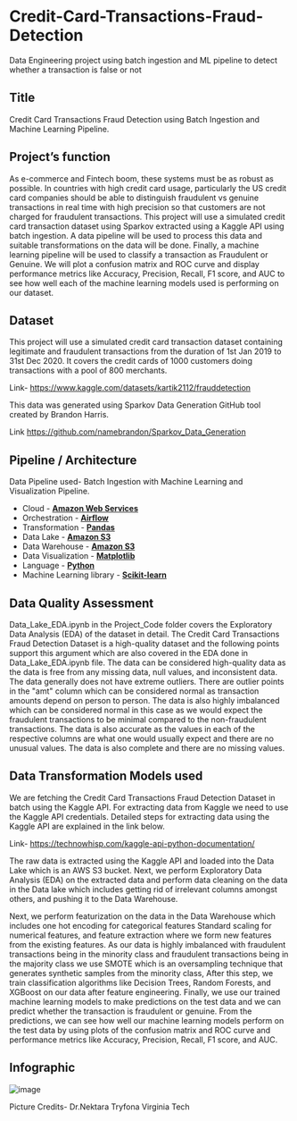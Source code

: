 # Credit-Card-Transactions-Fraud-Detection

Data Engineering project using batch ingestion and ML pipeline to detect whether a transaction is false or not 

## Title

Credit Card Transactions Fraud Detection using Batch Ingestion and Machine Learning Pipeline.

## Project’s function

As e-commerce and Fintech boom, these systems must be as robust as possible. In countries with high credit card usage, particularly the US credit card companies should be able to distinguish fraudulent vs genuine transactions in real time with high precision so that customers are not charged for fraudulent transactions.
This project will use a simulated credit card transaction dataset using Sparkov extracted using a Kaggle API using batch ingestion. A data pipeline will be used to process this data and suitable transformations on the data will be done. Finally, a machine learning pipeline will be used to classify a transaction as Fraudulent or Genuine. We will plot a confusion matrix and ROC curve and display performance metrics like Accuracy, Precision, Recall, F1 score, and AUC to see how well each of the machine learning models used is performing on our dataset.

## Dataset

This project will use a simulated credit card transaction dataset containing legitimate and fraudulent transactions from the duration of 1st Jan 2019 to 31st Dec 2020. It covers the credit cards of 1000 customers doing transactions with a pool of 800 merchants.

Link- https://www.kaggle.com/datasets/kartik2112/frauddetection

This data was generated using Sparkov Data Generation
GitHub tool created by Brandon Harris.

Link https://github.com/namebrandon/Sparkov_Data_Generation

## Pipeline / Architecture

Data Pipeline used- Batch Ingestion with Machine Learning and Visualization Pipeline.

- Cloud - [**Amazon Web Services**](https://aws.amazon.com/free/?gclid=CjwKCAiAjrarBhAWEiwA2qWdCObCd_owlFH0urkD8Ek2df-o9_z27R7Eh_47HYXaXqcxAFw8DrpoIRoCGLEQAvD_BwE&trk=fce796e8-4ceb-48e0-9767-89f7873fac3d&sc_channel=ps&ef_id=CjwKCAiAjrarBhAWEiwA2qWdCObCd_owlFH0urkD8Ek2df-o9_z27R7Eh_47HYXaXqcxAFw8DrpoIRoCGLEQAvD_BwE:G:s&s_kwcid=AL!4422!3!432339156150!e!!g!!aws!1644045032!68366401852)
- Orchestration - [**Airflow**](https://airflow.apache.org)
- Transformation - [**Pandas**](https://pandas.pydata.org/)
- Data Lake - [**Amazon S3**](https://aws.amazon.com/pm/serv-s3/?gclid=CjwKCAiAjrarBhAWEiwA2qWdCMeSmoX4RDFT2fz97d6LdpX5TjAPMLhbgXLYGNgEjSNORKGj7h9l7BoCzZMQAvD_BwE&trk=fecf68c9-3874-4ae2-a7ed-72b6d19c8034&sc_channel=ps&ef_id=CjwKCAiAjrarBhAWEiwA2qWdCMeSmoX4RDFT2fz97d6LdpX5TjAPMLhbgXLYGNgEjSNORKGj7h9l7BoCzZMQAvD_BwE:G:s&s_kwcid=AL!4422!3!536452728638!e!!g!!aws%20s3!11204620052!112938567994#Learn_More_About_Amazon_S3)
- Data Warehouse - [**Amazon S3**](https://aws.amazon.com/pm/serv-s3/?gclid=CjwKCAiAjrarBhAWEiwA2qWdCMeSmoX4RDFT2fz97d6LdpX5TjAPMLhbgXLYGNgEjSNORKGj7h9l7BoCzZMQAvD_BwE&trk=fecf68c9-3874-4ae2-a7ed-72b6d19c8034&sc_channel=ps&ef_id=CjwKCAiAjrarBhAWEiwA2qWdCMeSmoX4RDFT2fz97d6LdpX5TjAPMLhbgXLYGNgEjSNORKGj7h9l7BoCzZMQAvD_BwE:G:s&s_kwcid=AL!4422!3!536452728638!e!!g!!aws%20s3!11204620052!112938567994#Learn_More_About_Amazon_S3)
- Data Visualization - [**Matplotlib**](https://matplotlib.org/)
- Language - [**Python**](https://www.python.org)
- Machine Learning library - [**Scikit-learn**](https://scikit-learn.org/stable/)

## Data Quality Assessment

Data_Lake_EDA.ipynb in the Project_Code folder covers the Exploratory Data Analysis (EDA) of the dataset in detail. The Credit Card Transactions Fraud Detection Dataset is a high-quality dataset and the following points support this argument which are also covered in the EDA done in Data_Lake_EDA.ipynb file.
The data can be considered high-quality data as the data is free from any missing data, null values, and inconsistent data. The data generally does not have extreme outliers. There are outlier points in the "amt" column which can be considered normal as transaction amounts depend on person to person.
The data is also highly imbalanced which can be considered normal in this case as we would expect the fraudulent transactions to be minimal compared to the non-fraudulent transactions.
The data is also accurate as the values in each of the respective columns are what one would usually expect and there are no unusual values. The data is also complete and there are no missing values.

## Data Transformation Models used

We are fetching the Credit Card Transactions Fraud Detection Dataset in batch using the Kaggle API. For extracting data from Kaggle we need to use the Kaggle API credentials. Detailed steps for extracting data using the Kaggle API are explained in the link below.

Link- https://technowhisp.com/kaggle-api-python-documentation/

The raw data is extracted using the Kaggle API and loaded into the Data Lake which is an AWS S3 bucket. Next, we perform Exploratory Data Analysis (EDA) on the extracted data and perform data cleaning on the data in the Data lake which includes getting rid of irrelevant columns amongst others, and pushing it to the Data Warehouse.   

Next, we perform featurization on the data in the Data Warehouse which includes one hot encoding for categorical features Standard scaling for numerical features, and feature extraction where we form new features from the existing features. As our data is highly imbalanced with fraudulent transactions being in the minority class and fraudulent transactions being in the majority class we use SMOTE which is an oversampling technique that generates synthetic samples from the minority class, After this step, we train classification algorithms like Decision Trees, Random Forests, and XGBoost on our data after feature engineering. Finally, we use our trained machine learning models to make predictions on the test data and we can predict whether the transaction is fraudulent or genuine. From the predictions, we can see how well our machine learning models perform on the test data by using plots of the confusion matrix and ROC curve and performance metrics like Accuracy, Precision, Recall, F1 score, and AUC.

## Infographic

![image](https://github.com/rahulsatoskar/Credit-Card-Transactions-Fraud-Detection/assets/96548287/65cabd8d-f2d9-4e1f-a527-fb251bbc5542)

Picture Credits- Dr.Nektara Tryfona Virginia Tech





